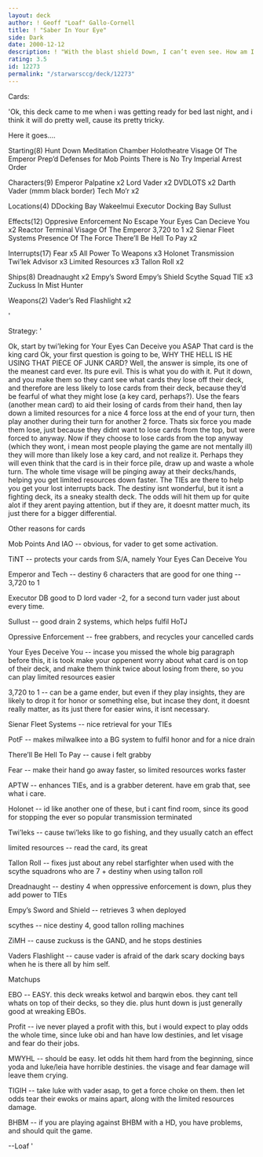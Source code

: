 ```yaml
---
layout: deck
author: ! Geoff "Loaf" Gallo-Cornell
title: ! "Saber In Your Eye"
side: Dark
date: 2000-12-12
description: ! "With the blast shield Down, I can’t even see. How am I supposed to fight?"
rating: 3.5
id: 12273
permalink: "/starwarsccg/deck/12273"
---
```

Cards: 

'Ok, this deck came to me when i was getting ready for bed last night, and i think it will do pretty well, cause its pretty tricky.

Here it goes....

Starting(8)
Hunt Down
Meditation Chamber
Holotheatre
Visage Of The Emperor
Prep’d Defenses for
Mob Points
There is No Try
Imperial Arrest Order

Characters(9)
Emperor Palpatine x2
Lord Vader x2
DVDLOTS x2
Darth Vader (mmm black border)
Tech Mo’r x2

Locations(4)
DDocking Bay
Wakeelmui
Executor Docking Bay
Sullust

Effects(12)
Oppresive Enforcement
No Escape
Your Eyes Can Decieve You x2
Reactor Terminal
Visage Of The Emperor
3,720 to 1 x2
Sienar Fleet Systems
Presence Of The Force
There’ll Be Hell To Pay x2

Interrupts(17)
Fear x5
All Power To Weapons x3
Holonet Transmission
Twi’lek Advisor x3
Limited Resources x3
Tallon Roll x2

Ships(8)
Dreadnaught x2
Empy’s Sword
Empy’s Shield
Scythe Squad TIE x3
Zuckuss In Mist Hunter

Weapons(2)
Vader’s Red Flashlight x2

'

Strategy: '

Ok, start by twi’leking for Your Eyes Can Deceive you ASAP That card is the king card Ok, your first question is going to be, WHY THE HELL IS HE USING THAT PIECE OF JUNK CARD? Well, the answer is simple, its one of the meanest card ever. Its pure evil. This is what you do with it. Put it down, and you make them so they cant see what cards they lose off their deck, and therefore are less likely to lose cards from their deck, because they’d be fearful of what they might lose (a key card, perhaps?). Use the fears (another mean card) to aid their losing of cards from their hand, then lay down a limited resources for a nice 4 force loss at the end of your turn, then play another during their turn for another 2 force. Thats six force you made them lose, just because they didnt want to lose cards from the top, but were forced to anyway. Now if they choose to lose cards from the top anyway (which they wont, i mean most people playing the game are not mentally ill) they will more than likely lose a key card, and not realize it. Perhaps they will even think that the card is in their force pile, draw up and waste a whole turn. The whole time visage will be pinging away at their decks/hands, helping you get limited resources down faster. The TIEs are there to help you get your lost interrupts back. The destiny isnt wonderful, but it isnt a fighting deck, its a sneaky stealth deck. The odds will hit them up for quite alot if they arent paying attention, but if they are, it doesnt matter much, its just there for a bigger differential.

Other reasons for cards

Mob Points And IAO -- obvious, for vader to get some activation.

TiNT -- protects your cards from S/A, namely Your Eyes Can Deceive You

Emperor and Tech -- destiny 6 characters that are good for one thing -- 3,720 to 1

Executor DB good to D lord vader -2, for a second turn vader just about every time.

Sullust -- good drain 2 systems, which helps fulfil HoTJ

Opressive Enforcement -- free grabbers, and recycles your cancelled cards

Your Eyes Deceive You -- incase you missed the whole big paragraph before this, it is took make your oppenent worry about what card is on top of their deck, and make them think twice about losing from there, so you can play limited resources easier

3,720 to 1 -- can be a game ender, but even if they play insights, they are likely to drop it for honor or something else, but incase they dont, it doesnt really matter, as its just there for easier wins, it isnt necessary.

Sienar Fleet Systems -- nice retrieval for your TIEs

PotF -- makes milwalkee into a BG system to fulfil honor and for a nice drain

There’ll Be Hell To Pay -- cause i felt grabby

Fear -- make their hand go away faster, so limited resources works faster

APTW -- enhances TIEs, and is a grabber deterent. have em grab that, see what i care.

Holonet -- id like another one of these, but i cant find room, since its good for stopping the ever so popular transmission terminated

Twi’leks -- cause twi’leks like to go fishing, and they usually catch an effect

limited resources -- read the card, its great

Tallon Roll -- fixes just about any rebel starfighter when used with the scythe squadrons who are 7 + destiny when using tallon roll

Dreadnaught -- destiny 4 when oppressive enforcement is down, plus they add power to TIEs

Empy’s Sword and Shield -- retrieves 3 when deployed

scythes -- nice destiny 4, good tallon rolling machines

ZiMH -- cause zuckuss is the GAND, and he stops destinies

Vaders Flashlight -- cause vader is afraid of the dark scary docking bays when he is there all by him self.


Matchups

EBO -- EASY. this deck wreaks ketwol and barqwin ebos. they cant tell whats on top of their decks, so they die. plus hunt down is just generally good at wreaking EBOs.

Profit -- ive never played a profit with this, but i would expect to play odds the whole time, since luke obi and han have low destinies, and let visage and fear do their jobs.

MWYHL -- should be easy. let odds hit them hard from the beginning, since yoda and luke/leia have horrible destinies. the visage and fear damage will leave them crying.

TIGIH -- take luke with vader asap, to get a force choke on them. then let odds tear their ewoks or mains apart, along with the limited resources damage.

BHBM -- if you are playing against BHBM with a HD, you have problems, and should quit the game.


--Loaf	'
